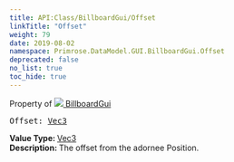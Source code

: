 ```yaml
---
title: API:Class/BillboardGui/Offset
linkTitle: "Offset"
weight: 79
date: 2019-08-02
namespace: Primrose.DataModel.GUI.BillboardGui.Offset
deprecated: false
no_list: true
toc_hide: true
---
```

Property of <a href="/docs/api-reference/Class/BillboardGui"><img src="/icons/silk/billboard.png"/>&nbsp;BillboardGui</a>
<pre class="method-declaration">
Offset: <a class="type" href="/docs/api-reference/DataType/Vec3">Vec3</a></pre>
<b>Value Type: </b>
<a class="type" href="/docs/api-reference/DataType/Vec3">Vec3</a>
<br/>
<b>Description: </b>
The offset from the adornee Position.

